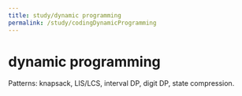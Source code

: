 ```yaml
---
title: study/dynamic programming
permalink: /study/codingDynamicProgramming
---
```


# dynamic programming

Patterns: knapsack, LIS/LCS, interval DP, digit DP, state compression.


